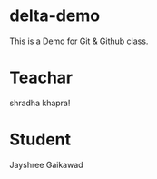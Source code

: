 # delta-demo
This is a Demo for Git &amp; Github class.

# Teachar
shradha khapra!

# Student 
Jayshree Gaikawad 
